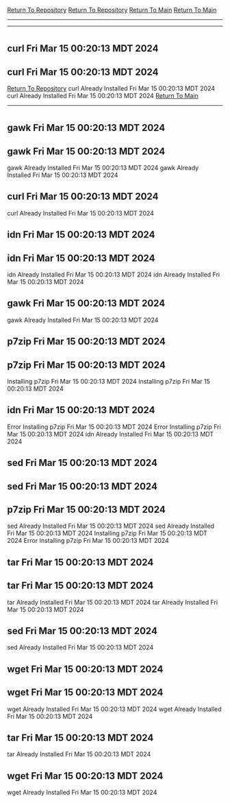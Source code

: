 [Return To Repository](https://github.com/DigitalWarrior/piholeparser/)
[Return To Repository](https://github.com/DigitalWarrior/piholeparser/)
[Return To Main](https://github.com/DigitalWarrior/piholeparser/blob/master/RecentRunLogs/Mainlog.md)
[Return To Main](https://github.com/DigitalWarrior/piholeparser/blob/master/RecentRunLogs/Mainlog.md)
____________________________________
____________________________________
# 
# 
## curl Fri Mar 15 00:20:13 MDT 2024
## curl Fri Mar 15 00:20:13 MDT 2024
[Return To Repository](https://github.com/DigitalWarrior/piholeparser/)
curl Already Installed Fri Mar 15 00:20:13 MDT 2024
curl Already Installed Fri Mar 15 00:20:13 MDT 2024
[Return To Main](https://github.com/DigitalWarrior/piholeparser/blob/master/RecentRunLogs/Mainlog.md)
____________________________________
# 
## gawk Fri Mar 15 00:20:13 MDT 2024
## gawk Fri Mar 15 00:20:13 MDT 2024
gawk Already Installed Fri Mar 15 00:20:13 MDT 2024
gawk Already Installed Fri Mar 15 00:20:13 MDT 2024
## curl Fri Mar 15 00:20:13 MDT 2024
curl Already Installed Fri Mar 15 00:20:13 MDT 2024
## idn Fri Mar 15 00:20:13 MDT 2024
## idn Fri Mar 15 00:20:13 MDT 2024
idn Already Installed Fri Mar 15 00:20:13 MDT 2024
idn Already Installed Fri Mar 15 00:20:13 MDT 2024
## gawk Fri Mar 15 00:20:13 MDT 2024
gawk Already Installed Fri Mar 15 00:20:13 MDT 2024
## p7zip Fri Mar 15 00:20:13 MDT 2024
## p7zip Fri Mar 15 00:20:13 MDT 2024
Installing p7zip Fri Mar 15 00:20:13 MDT 2024
Installing p7zip Fri Mar 15 00:20:13 MDT 2024
## idn Fri Mar 15 00:20:13 MDT 2024
Error Installing p7zip Fri Mar 15 00:20:13 MDT 2024
Error Installing p7zip Fri Mar 15 00:20:13 MDT 2024
idn Already Installed Fri Mar 15 00:20:13 MDT 2024
## sed Fri Mar 15 00:20:13 MDT 2024
## sed Fri Mar 15 00:20:13 MDT 2024
## p7zip Fri Mar 15 00:20:13 MDT 2024
sed Already Installed Fri Mar 15 00:20:13 MDT 2024
sed Already Installed Fri Mar 15 00:20:13 MDT 2024
Installing p7zip Fri Mar 15 00:20:13 MDT 2024
Error Installing p7zip Fri Mar 15 00:20:13 MDT 2024
## tar Fri Mar 15 00:20:13 MDT 2024
## tar Fri Mar 15 00:20:13 MDT 2024
tar Already Installed Fri Mar 15 00:20:13 MDT 2024
tar Already Installed Fri Mar 15 00:20:13 MDT 2024
## sed Fri Mar 15 00:20:13 MDT 2024
sed Already Installed Fri Mar 15 00:20:13 MDT 2024
## wget Fri Mar 15 00:20:13 MDT 2024
## wget Fri Mar 15 00:20:13 MDT 2024
wget Already Installed Fri Mar 15 00:20:13 MDT 2024
wget Already Installed Fri Mar 15 00:20:13 MDT 2024
## tar Fri Mar 15 00:20:13 MDT 2024
tar Already Installed Fri Mar 15 00:20:13 MDT 2024
## wget Fri Mar 15 00:20:13 MDT 2024
wget Already Installed Fri Mar 15 00:20:13 MDT 2024
